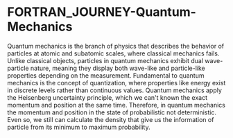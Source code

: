 # FORTRAN_JOURNEY-Quantum-Mechanics
Quantum mechanics is the branch of physics that describes the behavior of particles at atomic and subatomic scales, where classical mechanics fails. Unlike classical objects, particles in quantum mechanics exhibit dual wave-particle nature, meaning they display both wave-like and particle-like properties depending on the measurement. Fundamental to quantum mechanics is the concept of quantization, where properties like energy exist in discrete levels rather than continuous values. Quantum mechanics apply the Heisenberg uncertainty principle, which we can't known the exact momentum and position at the same time. Therefore, in quantum mechanics the momentum and position in the state of probabilistic not deterministic. Even so, we still can calculate the density that give us the information of particle from its minimum to maximum probability.
